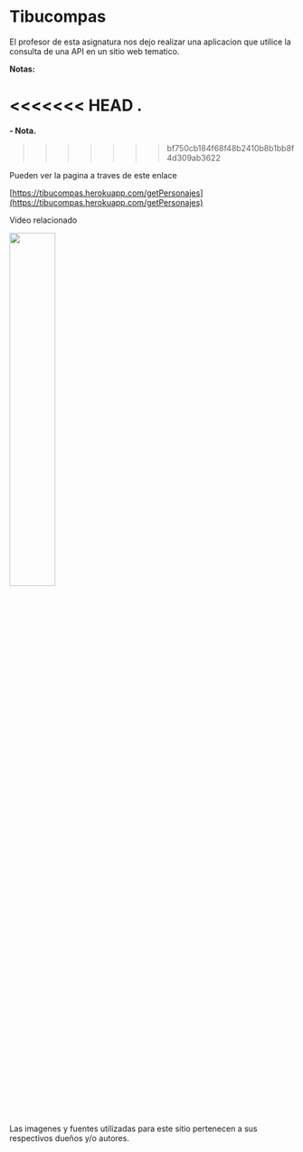 # Tibucompas

<!----Descripcion---->
El profesor de esta asignatura nos dejo realizar una aplicacion que utilice la consulta de una API en un sitio web tematico.
<!----Separador de la descripcion ---->

<!----Notas---->
**Notas:**

<<<<<<< HEAD
**.**
=======
**- Nota.**
>>>>>>> bf750cb184f68f48b2410b8b1bb8f4d309ab3622
<!----Separador de las notas---->

<!----Separador---->
Pueden ver la pagina a traves de este enlace

[https://tibucompas.herokuapp.com/getPersonajes](https://tibucompas.herokuapp.com/getPersonajes)

Video relacionado

[<img src="https://i.ytimg.com/vi/Gn8XFnScJ3U/maxresdefault.jpg" width="40%">](https://www.youtube.com/watch?v=Gn8XFnScJ3U)

Las imagenes y fuentes utilizadas para este sitio pertenecen a sus respectivos dueños y/o autores.
<!----Fin del separador---->
